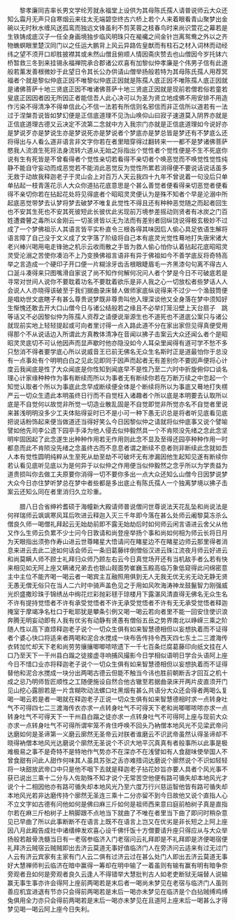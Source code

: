<!-- { "loadSidebar": true } -->
　　黎孝廉同吉率长男文学纶芳就永福堂上设供为其母陈氏孺人请普说师云大众还知么霜月无声只自寒烟云来往太无端碧空终古六桥上若个人来着眼看青山聚梦出金碗以无时秋水缠风送孤鸾而独远文锋虽利不剪芙蓉之枝春鸟时来尚识萱花之幕若是生铁铸成底汉子一任全身画境独步临风明珠只在褦襶之间金针岂离鸳鸯之外以之齐物蟭螟眼里楚汉同门以之任运大鹏背上风云异路佐皇猷而有柱石之材入词林而动经纬之望不须开口却胜披襟其或未然山僧且俯顺人情因斋庆赞去也山僧因今岁托钵六桥暂救三冬到来挂锡永福禅院承合郡诸公欢喜有加黎似仲孝廉是个伟男子信有此道般若薰发善根微妙于此望日令其长公办供请山僧举扬般若特为其母陈氏孺人用荐冥福者个就是黎似仲底正因不唯黎似仲底正因就是陈孺人底正因不唯陈孺人底正因就是诸佛菩萨十地三贤底正因不唯诸佛菩萨十地三贤底正因就是现前若僧若俗若童若叟底正因因者因无所因正者能信吾人此心决可以为圣为贤立地成佛不用安排不用造作污染不得清净不得单信此心不信一法若有所信则名邪信而非正信所以道若有一法过于涅槃吾说皆如梦幻便是正信底道理不见沩山唤仰山曰寂子速道莫入阴界亦就是正信底道理古德又云决定不流第二念就中方入我宗门亦就是正信底道理如今说好亦是梦说歹亦是梦说生亦是梦说死亦是梦说者个梦底亦是梦总皆是梦还有不梦底么还将得出与人看么道非语言非文字你若在者里暗穿得过翻转来一一都不是梦诸佛菩萨愍我人流浪生死将法身流转六道从无始之际指出个觉性者个觉性便是不生不死底你说有生有死皆是不曾看得者个觉性亲切若看得不亲切者个唤恶觉而不唤觉性觉性纯静不能自守妄动而成恶觉若不能消此恶觉反为觉性所累若消得便不要说话说话虽多无救于动故我释迦老子于灵山会上对百万人天云我四十九年不曾说着一句没后只单单拈起一枝青莲花示人大众你道拈花底意思是个甚么善觉者便看得亲切恶觉者便看得不亲切你若在拈起花处将见得底者个昭昭灵灵便认为是殊不知者个早是沦溺中所起底恶觉带梦去认梦将梦去破梦不唯复此觉性不得且还有种种恶觉随之而起者回生也不安其生死也不安其死彼短此长彼优此劣现前万境参差摇动则贤者有冰炭之门百姓遭聋瞽之毒所以金刚云一切圣贤皆以无为法而有差别者回纵饶说得极玄极妙不过成了一个梦佛祖示人其语言皆平实朴直令三根各得其味因后人偷心具足依语生解将语言障了自己没于文义成了文字落了阶级将自己本有底灵光觉性蓦地打失唐宋诸大老兴棒兴喝用电走锋驰之机示云收雨散之手皆为救人偷心怕你认着拈起花底昭昭灵灵受沦溺之苦使你凑泊不上乃变换佛祖言语非有异于佛祖如今不善学底反将奇特高举之言造成一个硬印子开口便一片糊涂牙齿舌根眼睫眉毛一齐黑漆句句离不得古人口涎斗凑得来只图嘴滑自家说了尚不知作何解何况问人者个梦是今日不可破底若是寻常对世间人说你不要耽着功名不要耽着欲乐是非人我之心一切放松者些梦话人人会说人人亦晓得该破至于我们据曲录床替人做师家底纵说得来不过少一个渔鼓筒便是唱劝世文底瞎子有甚么尊贵说梦既非尊贵叫他入理深谈他又全身落在梦中须知好生惭愧还敢去开大口山僧今日与诸公结般若之缘且不必举灯笼沿壁上天台扇子　跳等话又不必因黎似仲为陈孺人资荐之请便说渐源生也不道死也不道底公案只与诸公就现前实地上轻轻提起或可向者里讨得一点入路此道不分在家出家但见得真便受用得那个不从说话边入所谓此方真教体清净在音闻以拂子击案云大众还闻么者个是昭昭灵灵底切不可认他因声而显声歇时他亦隐没如今人耳朵里闻得有道可学不愁不多只愁消不得者要学底心所以说威音王已前无佛名无众生名斯时正是道最怕你于总没有一点事处有个明明白白之见此见即同于因声而起者无有差别你不要因声便将心计度云我闻底是性了大众闻底是你性知到闻底早不是性乃至二六时中折旋俯仰口谈名理心计家缘种种作为事有断续而所以为事者无有断续你若在万断万续之中忽起一个知觉认取者个所以为事底此念早成断续便全体是个断续将所以为事底又蓦地打失楞严云一切众生遗此本明虽终日行而不自觉枉入诸趣者个所以底是本明要去认取所以底是不自觉何以故觉非所觉一切造业散乱固是不自觉即觉非所觉亦名不自觉者里说来甚浅明明没多少工夫体贴得妥时已不是小可一种下愚无识总是将者听见底看见底把说话粉饰起来便当做道还当得好笑么今日因黎似仲之请就将似仲底事又说个譬喻譬如他先司李公遗下园亭手泽为他人侵去似仲毅然具一个不肯陨没先绪之念此念坚明牢固因起了此念遂生出种种作用若无作用则此念不显及至得还园亭种种作用一时都息而此不肯陨没先绪之念虽终古而不息息者谓之断续不息者则非断续此念就如吾人本有觉性圆明纯粹从生至死从劫至劫不可破坏无有渗漏因他生起知见遂有断续你若认看见底听见底以为是何异于以似仲之作用便当似仲毅然之念乎所以为学贵益为道贵损叫你去做工夫原要你消得一切不要你多出一点大众还知么山僧今日因梦说梦大众今日亦住梦听梦总在梦中者些都是多出底止有陈氏孺人一个独离梦境以拂子击案云还知么同在者里消归久立珍重。

　　腊八日合省绅衿耆硕于海幢新大殿请师普说僧问世尊说法天花乱坠和尚说法是何祥瑞师云飒飒寒风耳后吹进云释迦入灭三千年即今落在甚么处师云阇黎莫冻杀么僧良久师一喝僧礼拜起云无始劫前即不露无始劫后时如何师云闲言语进云舍父从他又作么生师云负累不少士问今日敦请和尚登座举扬个事和尚如何相为师云长将日月为天眼指出须弥作寿山进云世尊睹星大悟请问在睹星边不在睹星边师云那里得者消息来进云去此二途如何话会师云一条旧葛藤绊倒僧俗汉进云珠江流夜月师云好进云和尚莫瞒人师不顾士礼拜归众师乃顾左右云今日真觉场开还有当机敌手者么若有快来相见如无阿上座又瞒诸兄弟去也银山觌面势崔巍玉殿高临万象低窥得此问绵密意主中主位不能齐喝一喝云者一喝宾主互融照用俱到无人无我无优无劣无动无静无贤无愚无僧无俗只在当人二六时中骑声盖色见之于用如风吹海涛神龙鼓鬣智力刚强威光炽盛撒珍珠于锦绣丛中绚花烂彩抛彩毬于琼楼月下露湛风清直得无佛名无众生名不许有提持觉悟者不许有承受觉悟者不许无承受觉悟者不许有无无承受觉悟者释迦掩室于摩竭净名杜口于毗耶犹是攀条引例又喝一喝云若向者里不能一回安住使识浪奔腾无明妄动即有人我有优劣有动静有贤愚有僧俗五岳之势界南北以峥嵘三乘之阶随人性以高下直烦释迦老子说个一切众生俱有如来智慧德相但以妄想执着而不证得者个婆心快口将适来者两喝和泥合水搅成一块布告传持令西天四七东土二三渡海传衣转加忙却天下老和尚劳劳攘攘唧唧哝哝遗下一千七百条烂腐葛藤印向纸文挂在人口乃至天下一干州县白蹋之徒接虚寻响捕风撮影今日学相似语明日学合头语阿上座今日不惜口业亦将释迦老子说个一切众生俱有如来智慧德相但以妄想执着而不证得替他和泥合水搅成一块分出两喝古德云但能不触当今讳也胜前朝断舌才回互之机十成之忌乃明师哲匠顺性之工随便施设自然合他古辙至若据曲录床开两片皮直须开门见山挖心露胆若是一片含糊吹动法螺口吐黑烟有甚么共语分大众还会得者两喝么复喝一喝云若是者一喝就在释迦老子正说一切众生俱有如来智慧德相时求一点转身吐气不可得四七二三渡海传衣亦求一点转身吐气不可得天下老和尚唧唧哝哝亦求一点转身吐气不可得天下一干州县白蹋之徒亦求一点转身吐气不可得阿上座与现前大众亦求一点转身吐气不可得所谓牢笼不肯住呼唤不回头乃衲僧本地风光不见梁武帝问达磨如何是圣谛第一义磨云廓然无圣帝云对朕者谁磨云不识武帝虽然认得圣谛却不晓得衲僧本地风光达磨说个廓然无圣说个不识大地平沉真真有者般事所以此事是极难极易之事不是奇特不是特地作气势亦不在深亦不在浅譬如有人食甜味使举国人不曾食甜有问此人甜作何味其人虽具苏张之舌亦难措词达磨说个廓然说个不识如轻轻将一块甜放武帝口中只是他不咽下去就是释迦老子拈花妙旨亦要人具者个风光事不获已说出三乘十二分与人佐助殊不知才说个无常苦空他便有路可循失却本地风光才说个十二相因他亦有路可循失却本地风光乃至六度万行兴慈运智他皆有路可循失却本地风光若非达磨传持个廓然无圣连三乘十二分亦留不到今日故他又说个直指人心不立文字如古德有问他如何是佛曰麻三斤如何是祖师西来意曰庭前柏树子真是直指尔若在麻三斤柏树子上稍脚跟不点地当下就曲了不唯在者里当下曲了即问时稍杂意见已早曲了所以此事断断不在语言上既不在语言上岂又在优劣是非长短之上阿上座因八月此殿告成社中诸缙绅发欢喜心设千佛忏饭十方僧要请升座只得应从与大众举扬般若敲骨洗髓当日有一老宿参临济入门老宿问云礼拜即是不礼拜即是济便喝宿便礼拜济云贼宿云贼贼即出去济云莫道无事好值临济门人在旁济问云适来有过无过门人云有济云宾家有主家有门人云二俱有过济云过在甚么处门人即出去济云莫道无事好大慧禅师判云临济在暗中赢得一筹却在明中输了一着虽则有输有赢有明有暗争奈旁观者丑如何是旁观者良久云逢人不得错举大慧批判古人如老吏断狱无端替人说输赢无事生事亦许会得阿上座前两喝若是末后者一喝尚未梦见在老宿与临济门人虽则善应机宜进退有节亦只会得前两喝若是末后一喝亦未梦见在临济是个白拈贼缚鸡缚兔俱用全力亦只会得前两喝若是末后一喝亦未梦见在且道阿上座末后一喝甚么才得梦见喝一喝云阿上座今日失利。

